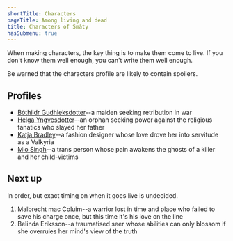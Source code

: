 ```yaml
---
shortTitle: Characters
pageTitle: Among living and dead
title: Characters of Småty
hasSubmenu: true
---
```


When making characters, the key thing is to make them come to live. If you
don't know them well enough, you can't write them well enough.

Be warned that the characters profile are likely to contain spoilers.

## Profiles

* [Bóthildr Gudhleksdotter](/characters/bothildr-gudhleksdotter)--a maiden seeking retribution in war
* [Helga Yngvesdotter](/characters/helga-yngvesdotter)--an orphan seeking power
against the religious fanatics who slayed her father
* [Katja Bradley](/characters/katja-bradley)--a fashion designer whose love drove her into servitude as a
    Valkyria
* [Mio Singh](/characters/mio-singh)--a trans person whose pain awakens the ghosts of a killer
    and her child-victims

## Next up
In order, but exact timing on when it goes live is undecided.

1. Malbrecht mac Coluim--a warrior lost in time and place who failed to save his
    charge once, but this time it's his love on the line
2. Belinda Eriksson--a traumatised seer whose abilities can only blossom if she
    overrules her mind's view of the truth
